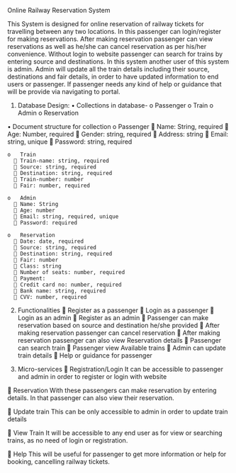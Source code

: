 Online Railway Reservation System

This System is designed for online reservation of railway tickets for travelling between any two locations. In this passenger can login/register for making reservations. After making reservation passenger can view reservations as well as he/she can cancel reservation as per his/her convenience. Without login to website passenger can search for trains by entering source and destinations.
In this system another user of this system is admin. Admin will update all the train details including their source, destinations and fair details, in order to have updated information to end users or passenger.
If passenger needs any kind of help or guidance that will be provide via navigating to portal.



1. Database Design:
  •	Collections in database-
    o	Passenger
    o	Train
    o	Admin
    o	Reservation
    
  •	Document structure for collection
    o	Passenger
      	Name: String, required
      	Age:  Number, required
      	Gender: string, required
      	Address: string
      	Email: string, unique
      	Password: string, required

    o	Train
      	Train-name: string, required
      	Source: string, required
      	Destination: string, required
      	Train-number: number
      	Fair: number, required

    o	Admin
      	Name: String
      	Age: number
      	Email: string, required, unique
      	Password: required

    o	Reservation
      	Date: date, required
      	Source: string, required
      	Destination: string, required
      	Fair: number
      	Class: string
      	Number of seats: number, required
      	Payment:
      	Credit card no: number, required
      	Bank name: string, required
      	CVV: number, required

2. Functionalities
    	Register as a passenger
    	Login as a passenger
    	Login as an admin
    	Register as an admin
    	Passenger can make reservation based on source and destination he/she provided
    	After making reservation passenger can cancel reservation
    	After making reservation passenger can also view Reservation details
    	Passenger can search train
    	Passenger view Available trains
    	Admin can update train details
    	Help or guidance for passenger

3. Micro-services
  	Registration/Login
    It can be accessible to passenger and admin in order to register or login with website

  	Reservation
    With these passengers can make reservation by entering details. In that passenger can also view their reservation. 

  	Update train
    This can be only accessible to admin in order to update train details

  	View Train
    It will be accessible to any end user as for view or searching trains, as no need of login or registration. 

  	Help
    This will be useful for passenger to get more information or help for booking, cancelling railway tickets. 

